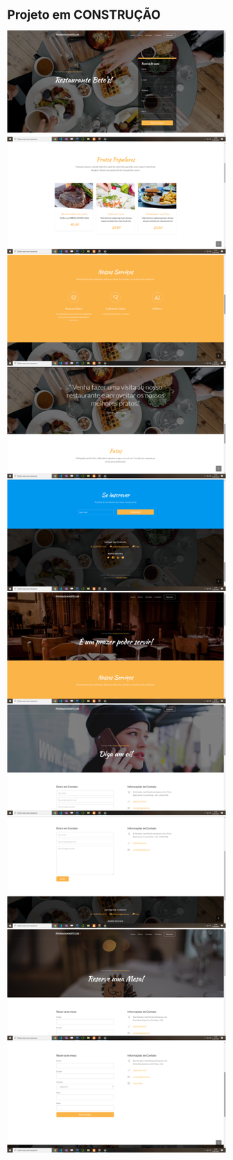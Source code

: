 # Projeto em CONSTRUÇÃO

<img alt="Readme" tittle="Readme" src="./public/images/2.png">  
<img alt="Readme" tittle="Readme" src="./public/images/3.png">  
<img alt="Readme" tittle="Readme" src="./public/images/4.png">  
<img alt="Readme" tittle="Readme" src="./public/images/5.png">  
<img alt="Readme" tittle="Readme" src="./public/images/6.png">  
<img alt="Readme" tittle="Readme" src="./public/images/7.png">  
<img alt="Readme" tittle="Readme" src="./public/images/8.png">  
<img alt="Readme" tittle="Readme" src="./public/images/9.png">  
<img alt="Readme" tittle="Readme" src="./public/images/10.png">  
<img alt="Readme" tittle="Readme" src="./public/images/11.png">
